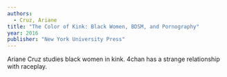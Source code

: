 ```yaml
---
authors:
  - Cruz, Ariane
title: "The Color of Kink: Black Women, BDSM, and Pornography"
year: 2016
publisher: "New York University Press"
---
```


Ariane Cruz studies black women in kink.  4chan has a strange
relationship with raceplay.
